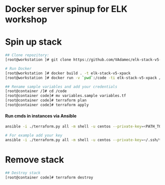 # Docker server spinup for ELK workshop

# Spin up stack

```bash
## Clone repozitory:
[root@workstation ]# git clone https://github.com/VAdamec/elk-stack-v5-xpack 

# Run Docker
[root@workstation ]# docker build . -t elk-stack-v5-xpack
[root@workstation ]# docker run -v `pwd`:/code -ti elk-stack-v5-xpack /bin/bash

## Rename sample variables and add your credentials
[root@container /]# cd /code
[root@container code]# mv variables.sample variables.tf
[root@container code]# terraform plan
[root@container code]# terraform apply
```

#### Run cmds in instances via Ansible

```bash
ansible -i ./terraform.py all -m shell -u centos --private-key=<PATH_TO_YOUR_KEY> -b -a "uptime"

# For example add your key
ansible -i ./terraform.py all -m shell -u centos --private-key=~/.ssh/terraform.pem -b -a "echo 'YOURPUBKEY' >> /root/.ssh/authorized_keys"
```

# Remove stack

```bash
## Destroy stack
[root@container code]# terraform destroy
```
